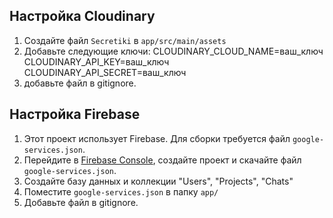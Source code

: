 ## Настройка Cloudinary
1. Создайте файл `Secretiki` в `app/src/main/assets`
2. Добавьте следующие ключи:
CLOUDINARY_CLOUD_NAME=ваш_ключ
CLOUDINARY_API_KEY=ваш_ключ
CLOUDINARY_API_SECRET=ваш_ключ
4. добавьте файл в gitignore.

## Настройка Firebase
1. Этот проект использует Firebase. Для сборки требуется файл `google-services.json`.
2. Перейдите в [Firebase Console](https://console.firebase.google.com/), создайте проект и скачайте файл `google-services.json`.
3. Создайте базу данных и коллекции "Users", "Projects", "Chats" 
4. Поместите `google-services.json` в папку `app/`
5. Добавьте файл в gitignore.
